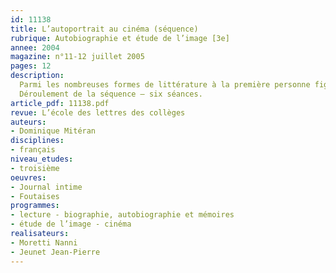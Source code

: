 ```yaml
---
id: 11138
title: L’autoportrait au cinéma (séquence)
rubrique: Autobiographie et étude de l’image [3e]
annee: 2004
magazine: n°11-12 juillet 2005
pages: 12
description: 
  Parmi les nombreuses formes de littérature à la première personne figure l’autoportrait ; or le cinéma, intéressé d’abord par le documentaire et la fiction, n’a eu de cesse de s’approprier les différents genres littéraires – il s’est donc naturellement intéressé à cette pratique. Si l’on peut penser que les élèves connaissent l’autoportrait en littérature, et plus probablement encore en peinture, ils l’ont sans doute rarement rencontré à l’écran. C’est pourquoi cette séquence propose une approche de l’autoportrait à partir de deux films, et deux cinéastes, très différents – « Journal intime », de Nanni Moretti (1994) et « Foutaises », de Jean-Pierre Jeunet (1989).
  Déroulement de la séquence – six séances.
article_pdf: 11138.pdf
revue: L’école des lettres des collèges
auteurs:
- Dominique Mitéran
disciplines:
- français
niveau_etudes:
- troisième
oeuvres:
- Journal intime
- Foutaises
programmes:
- lecture - biographie, autobiographie et mémoires
- étude de l’image - cinéma
realisateurs:
- Moretti Nanni
- Jeunet Jean-Pierre
---
```

